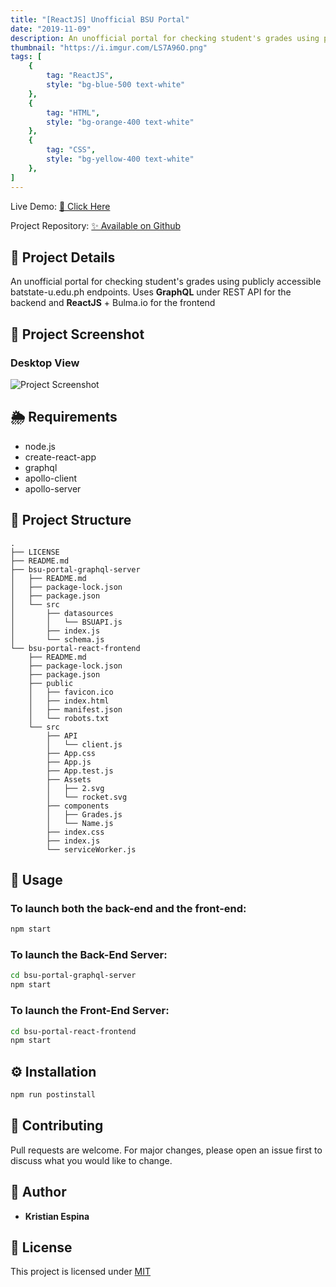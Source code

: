 ```yaml
---
title: "[ReactJS] Unofficial BSU Portal"
date: "2019-11-09"
description: An unofficial portal for checking student's grades using publicly accessible batstate-u.edu.ph endpoints. Uses GraphQL under REST API for the backend and ReactJS + Bulma.io for the frontend
thumbnail: "https://i.imgur.com/LS7A96O.png"
tags: [
    {
        tag: "ReactJS",
        style: "bg-blue-500 text-white"
    },
    {
        tag: "HTML",
        style: "bg-orange-400 text-white"
    },
    {
        tag: "CSS",
        style: "bg-yellow-400 text-white"
    },
]
---
```

Live Demo: [🍨 Click Here](https://unofficial-bsu-portal.herokuapp.com/)

Project Repository: [✨ Available on Github](https://github.com/kristianespina/Unofficial-BSU-Portal)

## 🍖 Project Details

An unofficial portal for checking student's grades using publicly accessible batstate-u.edu.ph endpoints. Uses **GraphQL** under REST API for the backend and **ReactJS** + Bulma.io for the frontend

## 📸 Project Screenshot

### Desktop View
![Project Screenshot](https://i.imgur.com/hSsLxRT.png)


## 🌦 Requirements
- node.js
- create-react-app
- graphql
- apollo-client
- apollo-server

## 📂 Project Structure

```
.
├── LICENSE
├── README.md
├── bsu-portal-graphql-server
│   ├── README.md
│   ├── package-lock.json
│   ├── package.json
│   └── src
│       ├── datasources
│       │   └── BSUAPI.js
│       ├── index.js
│       └── schema.js
└── bsu-portal-react-frontend
    ├── README.md
    ├── package-lock.json
    ├── package.json
    ├── public
    │   ├── favicon.ico
    │   ├── index.html
    │   ├── manifest.json
    │   └── robots.txt
    └── src
        ├── API
        │   └── client.js
        ├── App.css
        ├── App.js
        ├── App.test.js
        ├── Assets
        │   ├── 2.svg
        │   └── rocket.svg
        ├── components
        │   ├── Grades.js
        │   └── Name.js
        ├── index.css
        ├── index.js
        └── serviceWorker.js
```

## 🚀 Usage
### To launch both the back-end and the front-end:

```bash
npm start
```

### To launch the **Back-End Server**: 

```bash
cd bsu-portal-graphql-server
npm start
```

### To launch the **Front-End Server**:

```bash
cd bsu-portal-react-frontend
npm start
```

## ⚙ Installation

```bash
npm run postinstall
```


## 👊 Contributing

Pull requests are welcome. For major changes, please open an issue first to discuss what you would like to change.


## 🧑 Author

- **Kristian Espina**
  

## 📄 License

This project is licensed under [MIT](https://choosealicense.com/licenses/mit/)

